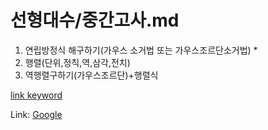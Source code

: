 # 선형대수/중간고사.md

1. 연립방정식 해구하기(가우스 소거법 또는 가우스조르단소거법)
   * 
2. 행렬(단위,정칙,역,삼각,전치)
3. 역행렬구하기(가우스조르단)+행렬식

[link keyword][id]


[id]: URL "/세법/.md"

Link: [Google][googlelink]


[googlelink]: https://google.com "Go google"
